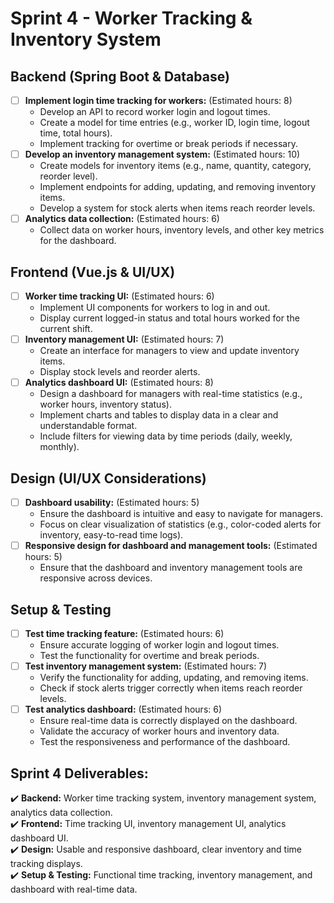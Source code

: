 # Sprint 4 - Worker Tracking & Inventory System

## Backend (Spring Boot & Database)
- [ ] **Implement login time tracking for workers:** (Estimated hours: 8)
  - Develop an API to record worker login and logout times.
  - Create a model for time entries (e.g., worker ID, login time, logout time, total hours).
  - Implement tracking for overtime or break periods if necessary.
- [ ] **Develop an inventory management system:** (Estimated hours: 10)
  - Create models for inventory items (e.g., name, quantity, category, reorder level).
  - Implement endpoints for adding, updating, and removing inventory items.
  - Develop a system for stock alerts when items reach reorder levels.
- [ ] **Analytics data collection:** (Estimated hours: 6)
  - Collect data on worker hours, inventory levels, and other key metrics for the dashboard.

## Frontend (Vue.js & UI/UX)
- [ ] **Worker time tracking UI:** (Estimated hours: 6)
  - Implement UI components for workers to log in and out.
  - Display current logged-in status and total hours worked for the current shift.
- [ ] **Inventory management UI:** (Estimated hours: 7)
  - Create an interface for managers to view and update inventory items.
  - Display stock levels and reorder alerts.
- [ ] **Analytics dashboard UI:** (Estimated hours: 8)
  - Design a dashboard for managers with real-time statistics (e.g., worker hours, inventory status).
  - Implement charts and tables to display data in a clear and understandable format.
  - Include filters for viewing data by time periods (daily, weekly, monthly).

## Design (UI/UX Considerations)
- [ ] **Dashboard usability:** (Estimated hours: 5)
  - Ensure the dashboard is intuitive and easy to navigate for managers.
  - Focus on clear visualization of statistics (e.g., color-coded alerts for inventory, easy-to-read time logs).
- [ ] **Responsive design for dashboard and management tools:** (Estimated hours: 5)
  - Ensure that the dashboard and inventory management tools are responsive across devices.

## Setup & Testing
- [ ] **Test time tracking feature:** (Estimated hours: 6)
  - Ensure accurate logging of worker login and logout times.
  - Test the functionality for overtime and break periods.
- [ ] **Test inventory management system:** (Estimated hours: 7)
  - Verify the functionality for adding, updating, and removing items.
  - Check if stock alerts trigger correctly when items reach reorder levels.
- [ ] **Test analytics dashboard:** (Estimated hours: 6)
  - Ensure real-time data is correctly displayed on the dashboard.
  - Validate the accuracy of worker hours and inventory data.
  - Test the responsiveness and performance of the dashboard.

## Sprint 4 Deliverables:
✔️ **Backend:** Worker time tracking system, inventory management system, analytics data collection.  
✔️ **Frontend:** Time tracking UI, inventory management UI, analytics dashboard UI.  
✔️ **Design:** Usable and responsive dashboard, clear inventory and time tracking displays.  
✔️ **Setup & Testing:** Functional time tracking, inventory management, and dashboard with real-time data.  
